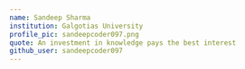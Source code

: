 ```yaml
---
name: Sandeep Sharma
institution: Galgotias University
profile_pic: sandeepcoder097.png
quote: An investment in knowledge pays the best interest 
github_user: sandeepcoder097
---
```


